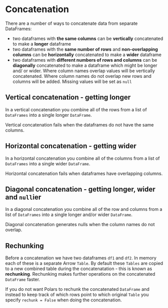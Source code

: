 # Concatenation
There are a number of ways to concatenate data from separate DataFrames:
- two dataframes with **the same columns** can be **vertically** concatenated to make a **longer** dataframe
- two dataframes with the **same number of rows** and **non-overlapping columns** can be **horizontally** concatenated to make a **wider** dataframe
- two dataframes with **different numbers of rows and columns** can be **diagonally** concatenated to make a dataframe which might be longer and/ or wider. Where column names overlap values will be vertically concatenated. Where column names do not overlap new rows and columns will be added. Missing values will be set as `null`

## Vertical concatenation - getting longer
In a vertical concatenation you combine all of the rows from a list of `DataFrames` into a single longer `DataFrame`. 

Vertical concatenation fails when the dataframes do not have the same columns.

## Horizontal concatenation - getting wider
In a horizontal concatenation you combine all of the columns from a list of `DataFrames` into a single wider `DataFrame`. 

Horizontal concatenation fails when dataframes have overlapping columns.

## Diagonal concatenation - getting longer, wider and `null`ier
In a diagonal concatenation you combine all of the row and columns from a list of `DataFrames` into a single longer and/or wider `DataFrame`. 

Diagonal concatenation generates nulls when the column names do not overlap.

## Rechunking
Before a concatenation we have two dataframes `df1` and `df2`. In memory each of these is a separate Arrow `Table`. By default these `Tables` are copied to a new combined table during the concatenatation - this is known as **rechunking**. Rechunking makes further operations on the concatenated `DataFrame` faster.

If you do not want Polars to rechunk the concatenated `DataFrame` and instead to keep track of which rows point to which original `Table` you specify `rechunk = False` when doing the concatenation.
